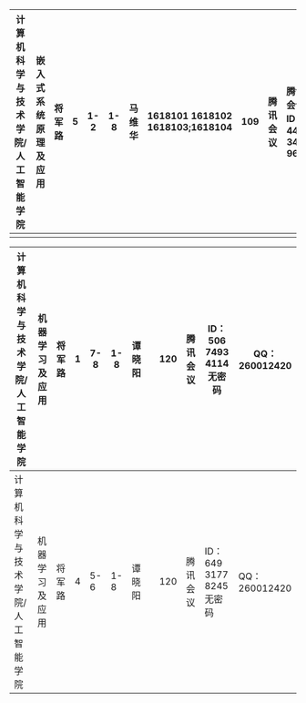 | 计算机科学与技术学院/人工智能学院 | 嵌入式系统原理及应用 | 将军路 | 5    | 1-2  | 1-8  | 马维华 | 1618101 1618102 1618103;1618104 | 109  | 腾讯会议 | 腾讯会议ID：447 345 960 | QQ群：617960447 （请学生统一按学号下划线姓名来加入群） |
| --------------------------------- | -------------------- | ------ | ---- | ---- | ---- | ------ | ------------------------------- | ---- | -------- | ----------------------- | ------------------------------------------------------ |
|                                   |                      |        |      |      |      |        |                                 |      |          |                         |                                                        |

| 计算机科学与技术学院/人工智能学院 | 机器学习及应用 | 将军路 | 1    | 7-8  | 1-8  | 谭晓阳 |      | 120  | 腾讯会议 | ID：506 7493 4114 无密码 | QQ：260012420 |
| --------------------------------- | -------------- | ------ | ---- | ---- | ---- | ------ | ---- | ---- | -------- | ------------------------ | ------------- |
| 计算机科学与技术学院/人工智能学院 | 机器学习及应用 | 将军路 | 4    | 5-6  | 1-8  | 谭晓阳 |      | 120  | 腾讯会议 | ID：649 3177 8245 无密码 | QQ：260012420 |